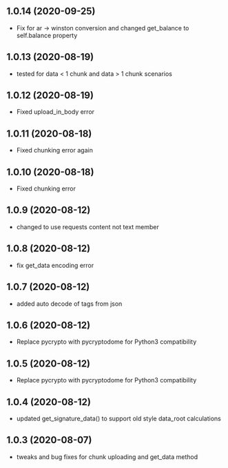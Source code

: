 1.0.14 (2020-09-25)
-------------------

- Fix for ar -> winston conversion and changed get_balance to self.balance property


1.0.13 (2020-08-19)
-------------------

- tested for data < 1 chunk and data > 1 chunk scenarios


1.0.12 (2020-08-19)
-------------------

- Fixed upload_in_body error


1.0.11 (2020-08-18)
-------------------

- Fixed chunking error again


1.0.10 (2020-08-18)
-------------------

- Fixed chunking error


1.0.9 (2020-08-12)
------------------

- changed to use requests content not text member


1.0.8 (2020-08-12)
------------------

- fix get_data encoding error


1.0.7 (2020-08-12)
------------------

- added auto decode of tags from json


1.0.6 (2020-08-12)
------------------

- Replace pycrypto with pycryptodome for Python3 compatibility 


1.0.5 (2020-08-12)
------------------

- Replace pycrypto with pycryptodome for Python3 compatibility 


1.0.4 (2020-08-12)
------------------

- updated get_signature_data() to support old style data_root calculations


1.0.3 (2020-08-07)
------------------

- tweaks and bug fixes for chunk uploading and get_data method

